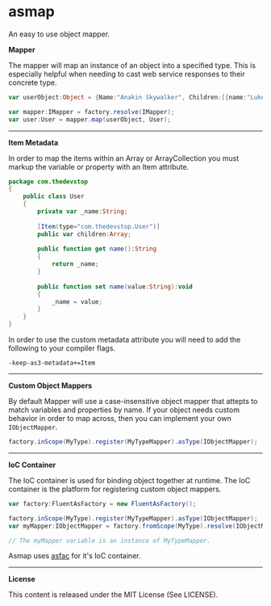 asmap
=====

An easy to use object mapper.

**Mapper**

The mapper will map an instance of an object into a specified type. This is especially helpful when needing to cast web service responses to their concrete type.

``` actionscript
var userObject:Object = {Name:"Anakin Skywalker", Children:[{name:"Luke Skywalker"}, {name:"Leia Amidala Skywalker"}]};

var mapper:IMapper = factory.resolve(IMapper);
var user:User = mapper.map(userObject, User);
```

***

**Item Metadata**

In order to map the items within an Array or ArrayCollection you must markup the variable or property with an Item attribute.

``` actionscript
package com.thedevstop 
{
	public class User 
	{
		private var _name:String;
		
		[Item(type="com.thedevstop.User")]
		public var children:Array;
		
		public function get name():String
		{
			return _name;
		}
		
		public function set name(value:String):void
		{
			_name = value;
		}	
	}
}
```

In order to use the custom metadata attribute you will need to add the following to your compiler flags.

```
-keep-as3-metadata+=Item
```

***

**Custom Object Mappers**

By default Mapper will use a case-insensitive object mapper that attepts to match variables and properties by name. If your object needs custom behavior in order to map across, then you can implement your own `IObjectMapper`.

``` actionscript
factory.inScope(MyType).register(MyTypeMapper).asType(IObjectMapper);
```

***

**IoC Container**

The IoC container is used for binding object together at runtime. The IoC container is the platform for registering custom object mappers.

``` actionscript
var factory:FluentAsFactory = new FluentAsFactory();

factory.inScope(MyType).register(MyTypeMapper).asType(IObjectMapper);
var myMapper:IObjectMapper = factory.fromScope(MyType).resolve(IObjectMapper);

// The myMapper variable is an instance of MyTypeMapper.
```

Asmap uses [asfac](https://github.com/thedevstop/asfac/ "asfac") for it's IoC container.

***

**License**

This content is released under the MIT License (See LICENSE).
